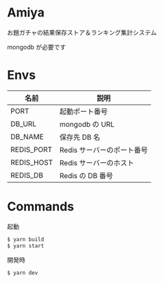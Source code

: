 # Amiya

お題ガチャの結果保存ストア＆ランキング集計システム

mongodb が必要です

# Envs

| 名前       | 説明                       |
| ---------- | -------------------------- |
| PORT       | 起動ポート番号             |
| DB_URL     | mongodb の URL             |
| DB_NAME    | 保存先 DB 名               |
| REDIS_PORT | Redis サーバーのポート番号 |
| REDIS_HOST | Redis サーバーのホスト     |
| REDIS_DB   | Redis の DB 番号           |

# Commands

起動

```sh
$ yarn build
$ yarn start
```

開発時

```sh
$ yarn dev
```
